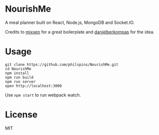 NourishMe
=====================

A meal planner built on React, Node.js, MongoDB and Socket.IO.

Credits to [mixxen](https://github.com/mixxen/react-webpack-express) for a great boilerplate and [danielberkompas](https://github.com/danielberkompas/meal-planner) for the idea.


Usage
=====

```
git clone https://github.com/philspins/NourishMe.git
cd NourishMe
npm install
npm run build
npm run server
open http://localhost:3000
```
Use `npm start` to run webpack watch.

License
=======

MIT
